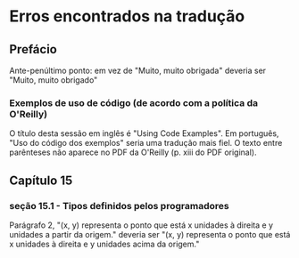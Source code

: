 # Erros encontrados na tradução

## Prefácio

Ante-penúltimo ponto: em vez de "Muito, muito obrigada" deveria ser "Muito, muito obrigado"

### Exemplos de uso de código (de acordo com a política da O'Reilly)

O título desta sessão em inglês é "Using Code Examples". Em português, "Uso do código dos exemplos" seria uma tradução mais fiel. O texto entre parênteses não aparece no PDF da O'Reilly (p. xiii do PDF original).

## Capítulo 15

### seção 15.1 - Tipos definidos pelos programadores

Parágrafo 2, "(x, y) representa o ponto que está x unidades à direita e y unidades a partir da origem." deveria ser "(x, y) representa o ponto que está x unidades à direita e y unidades acima da origem."
